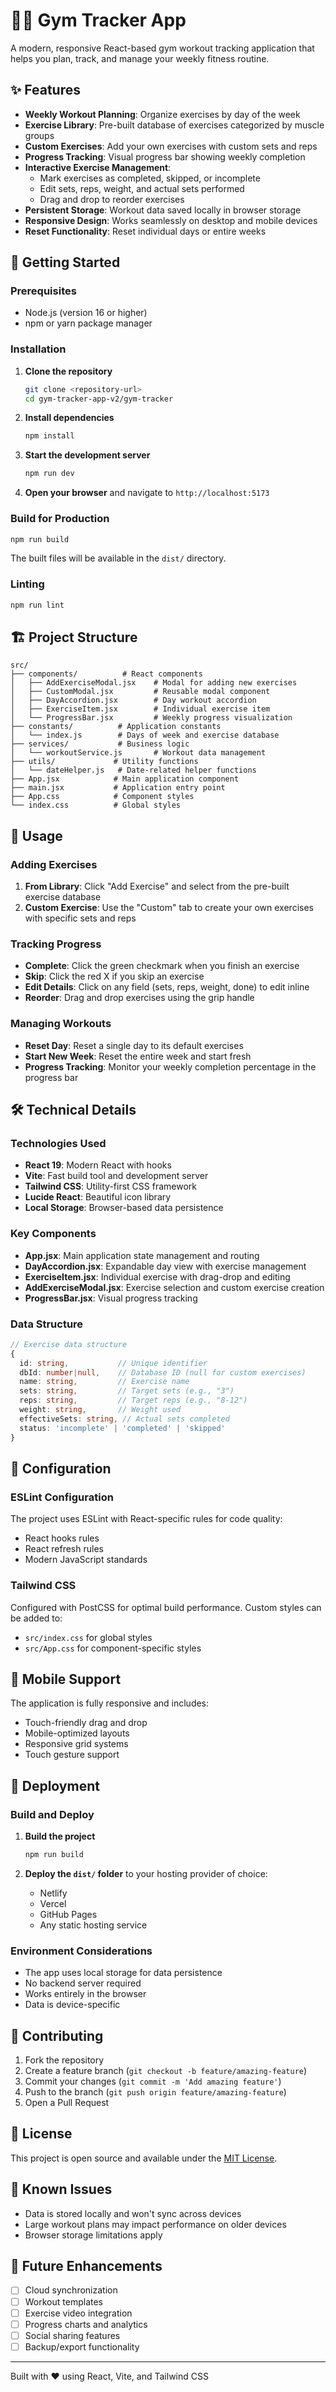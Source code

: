# 🏋️‍♂️ Gym Tracker App

A modern, responsive React-based gym workout tracking application that helps you plan, track, and manage your weekly fitness routine.

## ✨ Features

- **Weekly Workout Planning**: Organize exercises by day of the week
- **Exercise Library**: Pre-built database of exercises categorized by muscle groups
- **Custom Exercises**: Add your own exercises with custom sets and reps
- **Progress Tracking**: Visual progress bar showing weekly completion
- **Interactive Exercise Management**: 
  - Mark exercises as completed, skipped, or incomplete
  - Edit sets, reps, weight, and actual sets performed
  - Drag and drop to reorder exercises
- **Persistent Storage**: Workout data saved locally in browser storage
- **Responsive Design**: Works seamlessly on desktop and mobile devices
- **Reset Functionality**: Reset individual days or entire weeks

## 🚀 Getting Started

### Prerequisites

- Node.js (version 16 or higher)
- npm or yarn package manager

### Installation

1. **Clone the repository**
   ```bash
   git clone <repository-url>
   cd gym-tracker-app-v2/gym-tracker
   ```

2. **Install dependencies**
   ```bash
   npm install
   ```

3. **Start the development server**
   ```bash
   npm run dev
   ```

4. **Open your browser** and navigate to `http://localhost:5173`

### Build for Production

```bash
npm run build
```

The built files will be available in the `dist/` directory.

### Linting

```bash
npm run lint
```

## 🏗️ Project Structure

```
src/
├── components/          # React components
│   ├── AddExerciseModal.jsx    # Modal for adding new exercises
│   ├── CustomModal.jsx         # Reusable modal component
│   ├── DayAccordion.jsx        # Day workout accordion
│   ├── ExerciseItem.jsx        # Individual exercise item
│   └── ProgressBar.jsx         # Weekly progress visualization
├── constants/          # Application constants
│   └── index.js        # Days of week and exercise database
├── services/           # Business logic
│   └── workoutService.js       # Workout data management
├── utils/             # Utility functions
│   └── dateHelper.js   # Date-related helper functions
├── App.jsx            # Main application component
├── main.jsx           # Application entry point
├── App.css            # Component styles
└── index.css          # Global styles
```

## 🎯 Usage

### Adding Exercises

1. **From Library**: Click "Add Exercise" and select from the pre-built exercise database
2. **Custom Exercise**: Use the "Custom" tab to create your own exercises with specific sets and reps

### Tracking Progress

- **Complete**: Click the green checkmark when you finish an exercise
- **Skip**: Click the red X if you skip an exercise
- **Edit Details**: Click on any field (sets, reps, weight, done) to edit inline
- **Reorder**: Drag and drop exercises using the grip handle

### Managing Workouts

- **Reset Day**: Reset a single day to its default exercises
- **Start New Week**: Reset the entire week and start fresh
- **Progress Tracking**: Monitor your weekly completion percentage in the progress bar

## 🛠️ Technical Details

### Technologies Used

- **React 19**: Modern React with hooks
- **Vite**: Fast build tool and development server
- **Tailwind CSS**: Utility-first CSS framework
- **Lucide React**: Beautiful icon library
- **Local Storage**: Browser-based data persistence

### Key Components

- **App.jsx**: Main application state management and routing
- **DayAccordion.jsx**: Expandable day view with exercise management
- **ExerciseItem.jsx**: Individual exercise with drag-drop and editing
- **AddExerciseModal.jsx**: Exercise selection and custom exercise creation
- **ProgressBar.jsx**: Visual progress tracking

### Data Structure

```typescript
// Exercise data structure
{
  id: string,           // Unique identifier
  dbId: number|null,    // Database ID (null for custom exercises)
  name: string,         // Exercise name
  sets: string,         // Target sets (e.g., "3")
  reps: string,         // Target reps (e.g., "8-12")
  weight: string,       // Weight used
  effectiveSets: string, // Actual sets completed
  status: 'incomplete' | 'completed' | 'skipped'
}
```

## 🔧 Configuration

### ESLint Configuration

The project uses ESLint with React-specific rules for code quality:

- React hooks rules
- React refresh rules
- Modern JavaScript standards

### Tailwind CSS

Configured with PostCSS for optimal build performance. Custom styles can be added to:
- `src/index.css` for global styles
- `src/App.css` for component-specific styles

## 📱 Mobile Support

The application is fully responsive and includes:
- Touch-friendly drag and drop
- Mobile-optimized layouts
- Responsive grid systems
- Touch gesture support

## 🚀 Deployment

### Build and Deploy

1. **Build the project**
   ```bash
   npm run build
   ```

2. **Deploy the `dist/` folder** to your hosting provider of choice:
   - Netlify
   - Vercel
   - GitHub Pages
   - Any static hosting service

### Environment Considerations

- The app uses local storage for data persistence
- No backend server required
- Works entirely in the browser
- Data is device-specific

## 🤝 Contributing

1. Fork the repository
2. Create a feature branch (`git checkout -b feature/amazing-feature`)
3. Commit your changes (`git commit -m 'Add amazing feature'`)
4. Push to the branch (`git push origin feature/amazing-feature`)
5. Open a Pull Request

## 📄 License

This project is open source and available under the [MIT License](LICENSE).

## 🐛 Known Issues

- Data is stored locally and won't sync across devices
- Large workout plans may impact performance on older devices
- Browser storage limitations apply

## 🔮 Future Enhancements

- [ ] Cloud synchronization
- [ ] Workout templates
- [ ] Exercise video integration
- [ ] Progress charts and analytics
- [ ] Social sharing features
- [ ] Backup/export functionality

---

Built with ❤️ using React, Vite, and Tailwind CSS